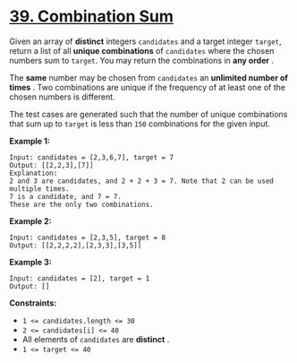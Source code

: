 # [39. Combination Sum](https://leetcode.com/problems/combination-sum/description/)

Given an array of **distinct**  integers `candidates` and a target integer `target`, return a list of all **unique combinations**  of `candidates` where the chosen numbers sum to `target`. You may return the combinations in **any order** .

The **same**  number may be chosen from `candidates` an **unlimited number of times** . Two combinations are unique if the frequency of at least one of the chosen numbers is different.

The test cases are generated such that the number of unique combinations that sum up to `target` is less than `150` combinations for the given input.

**Example 1:** 

```
Input: candidates = [2,3,6,7], target = 7
Output: [[2,2,3],[7]]
Explanation:
2 and 3 are candidates, and 2 + 2 + 3 = 7. Note that 2 can be used multiple times.
7 is a candidate, and 7 = 7.
These are the only two combinations.
```

**Example 2:** 

```
Input: candidates = [2,3,5], target = 8
Output: [[2,2,2,2],[2,3,3],[3,5]]
```

**Example 3:** 

```
Input: candidates = [2], target = 1
Output: []
```

**Constraints:** 

- `1 <= candidates.length <= 30`
- `2 <= candidates[i] <= 40`
- All elements of `candidates` are **distinct** .
- `1 <= target <= 40`